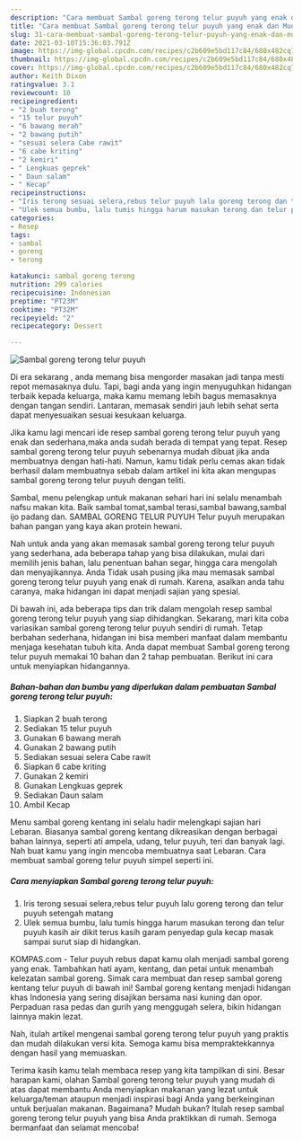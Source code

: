 ```yaml
---
description: "Cara membuat Sambal goreng terong telur puyuh yang enak dan Mudah Dibuat"
title: "Cara membuat Sambal goreng terong telur puyuh yang enak dan Mudah Dibuat"
slug: 31-cara-membuat-sambal-goreng-terong-telur-puyuh-yang-enak-dan-mudah-dibuat
date: 2021-03-10T15:36:03.791Z
image: https://img-global.cpcdn.com/recipes/c2b609e5bd117c84/680x482cq70/sambal-goreng-terong-telur-puyuh-foto-resep-utama.jpg
thumbnail: https://img-global.cpcdn.com/recipes/c2b609e5bd117c84/680x482cq70/sambal-goreng-terong-telur-puyuh-foto-resep-utama.jpg
cover: https://img-global.cpcdn.com/recipes/c2b609e5bd117c84/680x482cq70/sambal-goreng-terong-telur-puyuh-foto-resep-utama.jpg
author: Keith Dixon
ratingvalue: 3.1
reviewcount: 10
recipeingredient:
- "2 buah terong"
- "15 telur puyuh"
- "6 bawang merah"
- "2 bawang putih"
- "sesuai selera Cabe rawit"
- "6 cabe kriting"
- "2 kemiri"
- " Lengkuas geprek"
- " Daun salam"
- " Kecap"
recipeinstructions:
- "Iris terong sesuai selera,rebus telur puyuh lalu goreng terong dan telur puyuh setengah matang"
- "Ulek semua bumbu, lalu tumis hingga harum masukan terong dan telur puyuh kasih air dikit terus kasih garam penyedap gula kecap masak sampai surut siap di hidangkan."
categories:
- Resep
tags:
- sambal
- goreng
- terong

katakunci: sambal goreng terong 
nutrition: 299 calories
recipecuisine: Indonesian
preptime: "PT23M"
cooktime: "PT32M"
recipeyield: "2"
recipecategory: Dessert

---
```



![Sambal goreng terong telur puyuh](https://img-global.cpcdn.com/recipes/c2b609e5bd117c84/680x482cq70/sambal-goreng-terong-telur-puyuh-foto-resep-utama.jpg)

Di era  sekarang , anda memang bisa mengorder masakan jadi tanpa mesti repot memasaknya dulu. Tapi, bagi anda yang ingin menyuguhkan hidangan terbaik kepada keluarga, maka kamu memang lebih bagus memasaknya dengan tangan sendiri. Lantaran, memasak sendiri jauh lebih sehat serta dapat menyesuaikan sesuai kesukaan keluarga.

Jika kamu lagi mencari ide resep sambal goreng terong telur puyuh yang enak dan sederhana,maka anda sudah berada di tempat yang tepat. Resep sambal goreng terong telur puyuh  sebenarnya mudah dibuat jika anda membuatnya dengan hati-hati. Namun, kamu tidak perlu cemas akan tidak berhasil dalam membuatnya 
sebab dalam artikel ini kita akan mengupas sambal goreng terong telur puyuh dengan teliti.  

Sambal, menu pelengkap untuk makanan sehari hari ini selalu menambah nafsu makan kita. Baik sambal tomat,sambal terasi,sambal bawang,sambal ijo padang dan. SAMBAL GORENG TELUR PUYUH Telur puyuh merupakan bahan pangan yang kaya akan protein hewani.

Nah untuk anda yang akan memasak sambal goreng terong telur puyuh yang sederhana, ada beberapa tahap yang bisa dilakukan, mulai dari memilih jenis bahan, lalu penentuan bahan segar, hingga cara mengolah dan menyajikannya. Anda Tidak usah pusing jika mau memasak sambal goreng terong telur puyuh yang enak di rumah. Karena, asalkan anda  tahu caranya, maka hidangan ini dapat menjadi sajian yang spesial.

Di bawah ini, ada beberapa tips dan trik dalam mengolah resep sambal goreng terong telur puyuh yang siap dihidangkan. Sekarang, mari kita coba variasikan sambal goreng terong telur puyuh sendiri di rumah. Tetap berbahan sederhana, hidangan ini bisa memberi manfaat dalam membantu menjaga kesehatan tubuh kita. Anda dapat membuat Sambal goreng terong telur puyuh memakai 10 bahan dan 2 tahap pembuatan. Berikut ini cara untuk menyiapkan hidangannya.

<!--inarticleads1-->

##### Bahan-bahan dan bumbu yang diperlukan dalam pembuatan Sambal goreng terong telur puyuh:

1. Siapkan 2 buah terong
1. Sediakan 15 telur puyuh
1. Gunakan 6 bawang merah
1. Gunakan 2 bawang putih
1. Sediakan sesuai selera Cabe rawit
1. Siapkan 6 cabe kriting
1. Gunakan 2 kemiri
1. Gunakan  Lengkuas geprek
1. Sediakan  Daun salam
1. Ambil  Kecap


Menu sambal goreng kentang ini selalu hadir melengkapi sajian hari Lebaran. Biasanya sambal goreng kentang dikreasikan dengan berbagai bahan lainnya, seperti ati ampela, udang, telur puyuh, teri dan banyak lagi. Nah buat kamu yang ingin mencoba membuatnya saat Lebaran. Cara membuat sambal goreng telur puyuh simpel seperti ini. 

<!--inarticleads2-->

##### Cara menyiapkan Sambal goreng terong telur puyuh:

1. Iris terong sesuai selera,rebus telur puyuh lalu goreng terong dan telur puyuh setengah matang
1. Ulek semua bumbu, lalu tumis hingga harum masukan terong dan telur puyuh kasih air dikit terus kasih garam penyedap gula kecap masak sampai surut siap di hidangkan.


KOMPAS.com - Telur puyuh rebus dapat kamu olah menjadi sambal goreng yang enak. Tambahkan hati ayam, kentang, dan petai untuk menambah kelezatan sambal goreng. Simak cara membuat dan resep sambal goreng kentang telur puyuh di bawah ini! Sambal goreng kentang menjadi hidangan khas Indonesia yang sering disajikan bersama nasi kuning dan opor. Perpaduan rasa pedas dan gurih yang menggugah selera, bikin hidangan lainnya makin lezat. 

Nah, itulah artikel mengenai  sambal goreng terong telur puyuh  yang praktis dan mudah dilakukan versi kita. Semoga kamu bisa mempraktekkannya dengan hasil yang memuaskan. 

Terima kasih kamu telah membaca resep yang kita tampilkan di sini. Besar harapan kami, olahan  Sambal goreng terong telur puyuh yang mudah di atas dapat membantu Anda menyiapkan makanan yang lezat untuk keluarga/teman ataupun menjadi inspirasi bagi Anda yang berkeinginan untuk berjualan makanan. Bagaimana? Mudah bukan? Itulah resep sambal goreng terong telur puyuh yang bisa Anda praktikkan di rumah. Semoga bermanfaat dan selamat mencoba!

